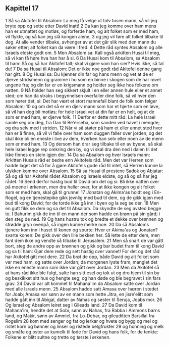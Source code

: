 ## Kapittel 17

1 Så sa Akitofel til Absalom: La meg få velge ut tolv tusen mann, så vil jeg bryte opp og sette etter David inatt!
2 Da kan jeg komme over ham mens han er utmattet og motløs, og forferde ham, og alt folket som er med ham, vil flykte, og så kan jeg slå kongen alene,
3 og jeg vil føre alt folket tilbake til deg. At alle vender tilbake, avhenger av at det går slik med den mann du søker etter; alt folket kan da være i fred.
4 Dette råd syntes Absalom og alle Israels eldste godt om.
5 Men Absalom sa: Kall også arkitten Husai til meg, så vi kan få høre hva han har å si.
6 Da Husai kom til Absalom, sa Absalom til ham: Så og så har Akitofel talt; skal vi gjøre som han sier? Hvis ikke, så tal du!
7 Da sa Husai til Absalom: Det er ikke noe godt råd Akitofel denne gang har gitt.
8 Og Husai sa: Du kjenner din far og hans menn og vet at de er djerve stridsmenn og gramme i hu som en binne i skogen som de har røvet ungene fra; og din far er en krigsmann og holder seg ikke hos folkene om natten.
9 Nå holder han seg sikkert skjult i en eller annen hule eller et annet sted; om han da straks i begynnelsen overfaller dine folk, så vil hver den som hører det, si: Det har vært et stort mannefall blant de folk som følger Absalom;
10 og om det så er en djerv mann som har et hjerte som en løve, så vil han dog bli motløs; for hele Israel vet at din far er en helt, og at de som er med ham, er djerve folk.
11 Derfor er dette mitt råd: La hele Israel samle seg om deg, fra Dan til Be'erseba, som sanden ved havet i mengde; og dra selv med i striden.
12 Når vi så støter på ham et eller annet sted hvor han er å finne, så vil vi falle over ham som duggen faller over jorden, og det skal ikke bli en eneste i live av dem, hverken han selv eller noen av de menn som er med ham.
13 Og dersom han drar seg tilbake til en av byene, så skal hele Israel legge rep omkring den by, og vi skal dra den ned i dalen til det ikke finnes en stein igjen der.
14 Da sa Absalom og hver Israels mann: Arkitten Husais råd er bedre enn Akitofels råd. Men det var Herren som hadde laget det så for å gjøre Akitofels gode råd til intet, så Herren kunne la ulykken komme over Absalom.
15 Så sa Husai til prestene Sadok og Abjatar: Så og så har Akitofel rådet Absalom og Israels eldste, og så og så har jeg rådet.
16 Send derfor hastig bud til David om det og si: Bli ikke natten over på moene i ørkenen, men dra heller over, for at ikke kongen og alt folket som er med ham, skal gå til grunne!
17 Jonatan og Akima'as holdt seg i En-Rogel, og en tjenestepike gikk jevnlig med bud til dem, og de gikk igjen med bud til kong David; for de torde ikke gå inn i byen og la seg se der.
18 Men en gutt fikk se dem og sa det til Absalom. Da skyndte de seg avsted begge to. I Bahurim gikk de inn til en mann der som hadde en brønn på sin gård; i den steg de ned.
19 Og hans hustru tok og bredte et dekke over brønnen og strødde gryn ovenpå, så ingen kunne merke noe.
20 Da så Absaloms tjenere kom inn i huset til konen og spurte: Hvor er Akima'as og Jonatan? svarte konen: De gikk over den lille bekken her. Så lette de etter dem, men fant dem ikke og vendte så tilbake til Jerusalem.
21 Men så snart de var gått bort, steg de andre opp av brønnen og gikk og bar budet fram til kong David og sa til ham: Gjør dere rede og sett hastig over vannet! For det og det råd har Akitofel gitt mot dere.
22 Da brøt de opp, både David og alt folket som var med ham, og satte over Jordan; da morgenen lyste fram, manglet det ikke en eneste mann som ikke var gått over Jordan.
23 Men da Akitofel så at hans råd ikke ble fulgt, salte han sitt esel og tok ut og dro hjem til sin by og beskikket sitt hus og hengte seg; og han døde og ble begravet i sin fars grav.
24 David var alt kommet til Mahana'im da Absalom satte over Jordan med alle Israels menn.
25 Absalom hadde satt Amasa over hæren i stedet for Joab; Amasa var sønn av en mann som hette Jitra, en jisre'elitt som hadde gått inn til Abigal, datter av Nahas og søster til Seruja, Joabs mor.
26 Og Israel og Absalom leiret seg i Gileads land.
27 Da David kom til Mahana'im, hendte det at Sobi, sønn av Nahas, fra Rabba i Ammons barns land, og Makir, sønn av Ammiel, fra Lo-Debar, og gileaditten Barsillai fra Rogelim
28 kom med senger og fat og lerkar og hvete og bygg og mel og ristet korn og bønner og linser og ristede belgfrukter
29 og honning og melk og småfe og oster av kumelk til føde for David og hans folk, for de tenkte: Folkene er blitt sultne og trette og tørste i ørkenen.
